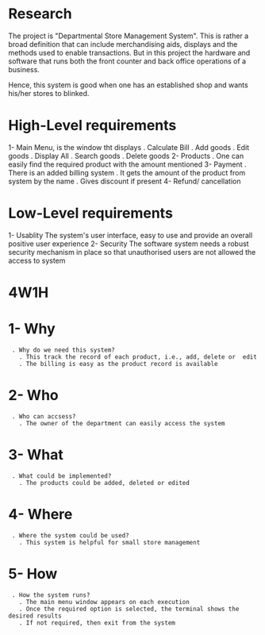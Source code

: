 # Research
 
 The project is "Departmental Store Management System". This is rather a broad definition that can include merchandising aids, displays and the methods used to enable transactions. But in this project the hardware and software that runs both the front counter and back office operations of a business. 

 Hence, this system is good when one has an established shop and wants his/her stores to blinked.

 # High-Level requirements

 1- Main Menu, is the window tht displays
    . Calculate Bill
    . Add goods
    . Edit goods
    . Display All
    . Search goods
    . Delete goods
 2- Products
    . One can easily find the required product with the amount mentioned
 3- Payment
    . There is an added billing system
    . It gets the amount of the product from system by the name
    . Gives discount if present
 4- Refund/ cancellation

 # Low-Level requirements

 1- Usablity
    The system's user interface, easy to use and provide an overall positive user experience
 2- Security
    The software system needs a robust security mechanism in place so that unauthorised users are not allowed the access to system
 
 # 4W1H

 # 1- Why
     . Why do we need this system?
       . This track the record of each product, i.e., add, delete or  edit
       . The billing is easy as the product record is available
 # 2- Who
     . Who can accsess?
       . The owner of the department can easily access the system
 # 3- What
     . What could be implemented?
       . The products could be added, deleted or edited
 # 4- Where
     . Where the system could be used?
       . This system is helpful for small store management
 # 5- How
     . How the system runs?
       . The main menu window appears on each execution
       . Once the required option is selected, the terminal shows the desired results
       . If not required, then exit from the system
